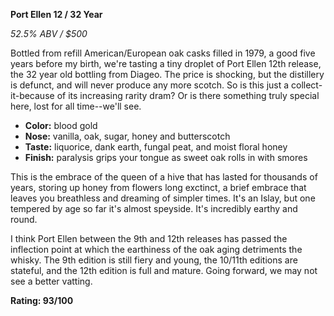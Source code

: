 **Port Ellen 12 / 32 Year**

*52.5% ABV / $500*

Bottled from refill American/European oak casks filled in 1979, a good five years before my birth, we're tasting a tiny droplet of Port Ellen 12th release, the 32 year old bottling from Diageo.  The price is shocking, but the distillery is defunct, and will never produce any more scotch.  So is this just a collect-it-because of its increasing rarity dram?  Or is there something truly special here, lost for all time--we'll see.

* **Color:** blood gold
* **Nose:** vanilla, oak, sugar, honey and butterscotch
* **Taste:** liquorice, dank earth, fungal peat, and moist floral honey
* **Finish:** paralysis grips your tongue as sweet oak rolls in with smores

This is the embrace of the queen of a hive that has lasted for thousands of years, storing up honey from flowers long exctinct, a brief embrace that leaves you breathless and dreaming of simpler times.  It's an Islay, but one tempered by age so far it's almost speyside.  It's incredibly earthy and round.  

I think Port Ellen between the 9th and 12th releases has passed the inflection point at which the earthiness of the oak aging detriments the whisky.  The 9th edition is still fiery and young, the 10/11th editions are stateful, and the 12th edition is full and mature.  Going forward, we may not see a better vatting.

**Rating: 93/100**
